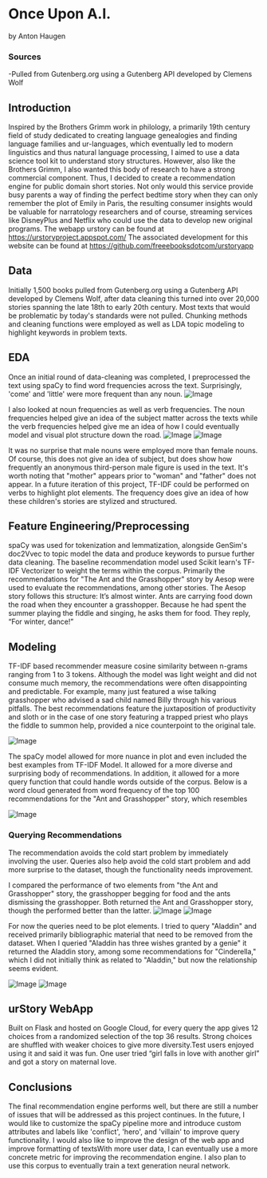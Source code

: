 # Once Upon A.I.
by Anton Haugen

### Sources 
-Pulled from Gutenberg.org using a Gutenberg API developed by Clemens Wolf

## Introduction
Inspired by the Brothers Grimm work in philology, a primarily 19th century field of study dedicated to creating language genealogies and finding language families and ur-languages, which eventually led to modern linguistics and thus natural language processing, I aimed to use a data science tool kit to understand story structures. However, also like the Brothers Grimm, I also wanted this body of research to have a strong commercial component. Thus, I decided to create a recommendation engine for public domain short stories. Not only would this service provide busy parents a way of finding the perfect bedtime story when they can only remember the plot of Emily in Paris, the resulting consumer insights would be valuable for narratology researchers and of course, streaming services like DisneyPlus and Netflix who could use the data to develop new original programs. The webapp urstory can be found at https://urstoryproject.appspot.com/ The associated development for this website can be found at https://github.com/freeebooksdotcom/urstoryapp

## Data

Initially 1,500 books pulled from Gutenberg.org using a Gutenberg API developed by Clemens Wolf, after data cleaning this turned into over 20,000 stories spanning the late 18th to early 20th century. Most texts that would be problematic by today's standards were not pulled. Chunking methods and cleaning functions were employed as well as LDA topic modeling to highlight keywords in problem texts.

## EDA

Once an initial round of data-cleaning was completed, I preprocessed the text using spaCy to find word frequencies across the text. Surprisingly, 'come' and 'little' were more frequent than any noun.
![Image](Images/word_frequency.png?raw=true)

I also looked at noun frequencies as well as verb frequencies. The noun frequencies helped give an idea of the subject matter across the texts while the verb frequencies helped give me an idea of how I could eventually model and visual plot structure down the road. 
![Image](Images/noun_frequency.png?raw=true)
![Image](Images/verb_frequency.png?raw=true)

It was no surprise that male nouns were employed more than female nouns. Of course, this does not give an idea of subject, but does show how frequently an anonymous third-person male figure is used in the text. It's worth noting that "mother" appears prior to "woman" and "father" does not appear. In a future iteration of this project, TF-IDF could be performed on verbs to highlight plot elements. The frequency does give an idea of how these children's stories are stylized and structured.

## Feature Engineering/Preprocessing
spaCy was used for tokenization and lemmatization, alongside GenSim's doc2Vvec to topic model the data and produce keywords to pursue further data cleaning.
The baseline recommendation model used Scikit learn's TF-IDF Vectorizer to weight the terms within the corpus.
Primarily the recommendations for "The Ant and the Grasshopper" story by Aesop were used to evaluate the recommendations, among other stories. 
The Aesop story follows this structure: It’s almost winter. Ants are carrying food down the road when they encounter a grasshopper. Because he had spent the summer playing the fiddle and singing, he asks them for food. They reply, “For winter, dance!”

## Modeling
TF-IDF based recommender measure cosine similarity between n-grams ranging from 1 to 3 tokens. Although the model was light weight and did not consume much memory, the recommendations were often disappointing and predictable. For example, many just featured a wise talking grasshopper who advised a sad child named Billy through his various pitfalls.  The best recommendations feature the juxtaposition of productivity and sloth or in the case of one story featuring a trapped priest who plays the fiddle to summon help, provided a nice counterpoint to the original tale.

![Image](Images/tfidf_word_cloud.png?raw=true)

The spaCy model allowed for more nuance in plot and even included the best examples from TF-IDF Model. It allowed for a more diverse and surprising body of recommendations. In addition, it allowed for a more query function that could handle words outside of the corpus. Below is a word cloud generated from word frequency of the top 100 recommendations for the "Ant and Grasshopper" story, which resembles 

![Image](Images/spacy_word_cloud.png?raw=true)


### Querying Recommendations
The recommendation avoids the cold start problem by immediately involving the user. Queries also help avoid the cold start problem and add more surprise to the dataset,  though the functionality needs improvement.


I compared the performance of two elements from "the Ant and Grasshopper" story, the grasshopper begging for food and the ants dismissing the grasshopper. Both returned the Ant and Grasshopper story, though the performed better than the latter. 
![Image](Images/grasshopper_query.png?raw=true)
![Image](Images/antsquery.png?raw=true)

For now the queries need to be plot elements. I tried to query "Aladdin" and received primarily bibliographic material that need to be removed from the dataset. When I queried "Aladdin has three wishes granted by a genie" it returned the Aladdin story, among some recommendations for "Cinderella," which I did not initially think as related to "Aladdin," but now the relationship seems evident.

![Image](Images/aladdinquery.png?raw=true)
![Image](Images/aladdinsummaryquery.png?raw=true)

## urStory WebApp
Built on Flask and hosted on Google Cloud, for every query the app gives 12 choices from a randomized selection of the top 36 results. Strong choices are shuffled with weaker choices to give more diversity.Test users enjoyed using it and said it was fun. One user tried “girl falls in love with another girl” and got a story on maternal love.  


## Conclusions
The final recommendation engine performs well, but there are still a number of issues that will be addressed as this project continues. In the future, I would like to customize the spaCy pipeline more and introduce custom attributes and labels like 'conflict', 'hero', and 'villain' to improve query functionality. I would also like to improve the design of the web app and improve formatting of textsWith more user data, I can eventually use a more concrete metric for improving the recommendation engine. I also plan to use this corpus to eventually train a text generation neural network.

